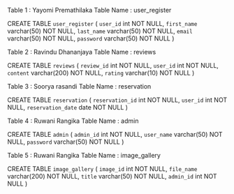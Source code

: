 Table 1 : Yayomi Premathilaka  Table Name : user_register 

CREATE TABLE `user_register` (
  `user_id` int NOT NULL,
  `first_name` varchar(50) NOT NULL,
  `last_name` varchar(50) NOT NULL,
  `email` varchar(50) NOT NULL,
  `password` varchar(50) NOT NULL
)

Table 2 : Ravindu Dhananjaya  Table Name : reviews

CREATE TABLE `reviews` (
  `review_id` int NOT NULL,
  `user_id` int NOT NULL,
  `content` varchar(200) NOT NULL,
  `rating` varchar(10) NOT NULL
) 


Table 3 : Soorya rasandi   Table Name : reservation

CREATE TABLE `reservation` (
  `reservation_id` int NOT NULL,
  `user_id` int NOT NULL,
  `reservation_date` date NOT NULL
)


Table 4 : Ruwani Rangika  Table Name : admin

CREATE TABLE `admin` (
  `admin_id` int NOT NULL,
  `user_name` varchar(50) NOT NULL,
  `password` varchar(50) NOT NULL
)


Table 5 : Ruwani Rangika  Table Name : image_gallery

CREATE TABLE `image_gallery` (
  `image_id` int NOT NULL,
  `file_name` varchar(200) NOT NULL,
  `title` varchar(50) NOT NULL,
  `admin_id` int NOT NULL
)